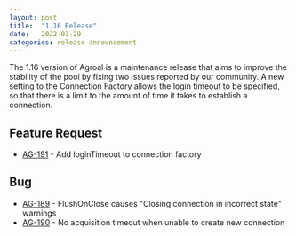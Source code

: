 ```yaml
---
layout: post
title:  "1.16 Release"
date:   2022-03-29
categories: release announcement
---
```


The 1.16 version of Agroal is a maintenance release that aims to improve the stability of the pool by fixing two issues reported by our community.
A new setting to the Connection Factory allows the login timeout to be specified, so that there is a limit to the amount of time it takes to establish a connection.

## Feature Request
* [AG-191](https://issues.jboss.org/browse/AG-191) - Add loginTimeout to connection factory

## Bug
* [AG-189](https://issues.jboss.org/browse/AG-189) - FlushOnClose causes "Closing connection in incorrect state" warnings
* [AG-190](https://issues.jboss.org/browse/AG-190) - No acquisition timeout when unable to create new connection

